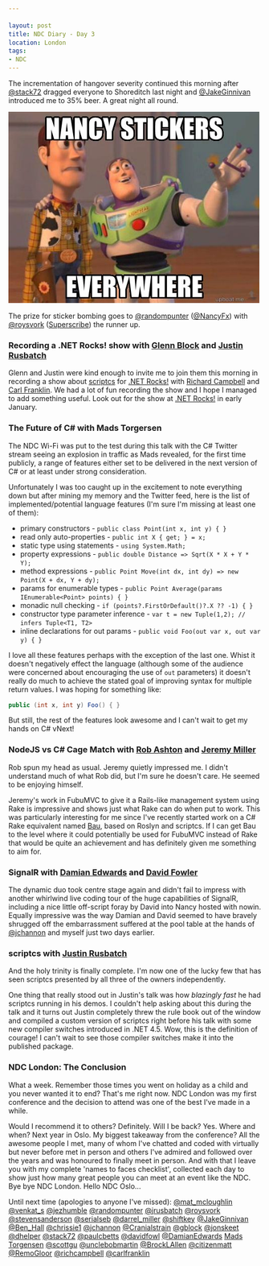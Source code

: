 ```yaml
---

layout: post
title: NDC Diary - Day 3
location: London
tags:
- NDC
---
```


The incrementation of hangover severity continued this morning after [@stack72](https://twitter.com/stack72) dragged everyone to Shoreditch last night and [@JakeGinnivan](https://twitter.com/JakeGinnivan) introduced me to 35% beer. A great night all round.<!--excerpt-->

![Nancy stickers... everywhere](/img/nancy-stickers-everywhere.jpg)

The prize for sticker bombing goes to [@randompunter](https://twitter.com/randompunter) ([@NancyFx](https://twitter.com/NancyFx)) with [@roysvork](https://twitter.com/roysvork) ([Superscribe](http://superscribe.org/)) the runner up.

### Recording a .NET Rocks! show with [Glenn Block](https://twitter.com/gblock) and [Justin Rusbatch](https://twitter.com/jrusbatch)

Glenn and Justin were kind enough to invite me to join them this morning in recording a show about [scriptcs](http://scriptcs.net/) for [.NET Rocks!](http://www.dotnetrocks.com/) with [Richard Campbell](https://twitter.com/richcampbell) and [Carl Franklin](https://twitter.com/carlfranklin). We had a lot of fun recording the show and I hope I managed to add something useful. Look out for the show at [.NET Rocks!](http://www.dotnetrocks.com/) in early January.

### The Future of C# with Mads Torgersen

The NDC Wi-Fi was put to the test during this talk with the C# Twitter stream seeing an explosion in traffic as Mads revealed, for the first time publicly, a range of features either set to be delivered in the next version of C# or at least under strong consideration.

Unfortunately I was too caught up in the excitement to note everything down but after mining my memory and the Twitter feed, here is the list of implemented/potential language features (I'm sure I'm missing at least one of them):

* primary constructors - `public class Point(int x, int y) { }`
* read only auto-properties - `public int X { get; } = x;`
* static type using statements - `using System.Math;`
* property expressions - `public double Distance => Sqrt(X * X + Y * Y);`
* method expressions - `public Point Move(int dx, int dy) => new Point(X + dx, Y + dy);`
* params for enumerable types - `public Point Average(params IEnumerable<Point> points) { }`
* monadic null checking - `if (points?.FirstOrDefault()?.X ?? -1) { }`
* constructor type parameter inference - `var t = new Tuple(1,2); // infers Tuple<T1, T2>`
* inline declarations for out params - `public void Foo(out var x, out var y) { }`

I love all these features perhaps with the exception of the last one. Whist it doesn't negatively effect the language (although some of the audience were concerned about encouraging the use of `out` parameters) it doesn't really do much to achieve the stated goal of improving syntax for multiple return values. I was hoping for something like:

```C#
public (int x, int y) Foo() { }
```

But still, the rest of the features look awesome and I can't wait to get my hands on C# vNext!

### NodeJS vs C# Cage Match with [Rob Ashton](https://twitter.com/RobAshton) and [Jeremy Miller](https://twitter.com/jeremydmiller)

Rob spun my head as usual. Jeremy quietly impressed me. I didn't understand much of what Rob did, but I'm sure he doesn't care. He seemed to be enjoying himself.

Jeremy's work in FubuMVC to give it a Rails-like management system using Rake is impressive and shows just what Rake can do when put to work. This was particularly interesting for me since I've recently started work on a C# Rake equivalent named [Bau](https://github.com/bau-build/bau), based on Roslyn and scriptcs. If I can get Bau to the level where it could potentially be used for FubuMVC instead of Rake that would be quite an achievement and has definitely given me something to aim for.

### SignalR with [Damian Edwards](https://twitter.com/DamianEdwards) and [David Fowler](https://twitter.com/davidfowl)

The dynamic duo took centre stage again and didn't fail to impress with another whirlwind live coding tour of the huge capabilities of SignalR, including a nice little off-script foray by David into Nancy hosted with nowin. Equally impressive was the way Damian and David seemed to have bravely shrugged off the embarrassment suffered at the pool table at the hands of [@jchannon](https://twitter.com/jchannon) and myself just two days earlier.

### scriptcs with [Justin Rusbatch](https://twitter.com/jrusbatch)

And the holy trinity is finally complete. I'm now one of the lucky few that has seen scriptcs presented by all three of the owners independently.

One thing that really stood out in Justin's talk was how *blazingly fast* he had scriptcs running in his demos. I couldn't help asking about this during the talk and it turns out Justin completely threw the rule book out of the window and compiled a custom version of scriptcs right before his talk with some new compiler switches introduced in .NET 4.5. Wow, this is the definition of courage! I can't wait to see those compiler switches make it into the published package.  

### NDC London: The Conclusion

What a week. Remember those times you went on holiday as a child and you never wanted it to end? That's me right now. NDC London was my first conference and the decision to attend was one of the best I've made in a while.

Would I recommend it to others? Definitely. Will I be back? Yes. Where and when? Next year in Oslo. My biggest takeaway from the conference? All the awesome people I met, many of whom I've chatted and coded with virtually but never before met in person and others I've admired and followed over the years and was honoured to finally meet in person. And with that I leave you with my complete 'names to faces checklist', collected each day to show just how many great people you can meet at an event like the NDC. Bye bye NDC London. Hello NDC Oslo...


Until next time (apologies to anyone I've missed):
[@mat_mcloughlin](https://twitter.com/mat_mcloughlin) [@venkat_s](https://twitter.com/venkat_s) [@jezhumble](https://twitter.com/jezhumble) [@randompunter](https://twitter.com/randompunter) [@jrusbatch](https://twitter.com/jrusbatch) [@roysvork](https://twitter.com/roysvork) [@stevensanderson](https://twitter.com/stevensanderson) [@serialseb](https://twitter.com/serialseb) [@darrel_miller](https://twitter.com/darrel_miller) [@shiftkey](https://twitter.com/shiftkey) [@JakeGinnivan](https://twitter.com/JakeGinnivan) [@Ben_Hall](https://twitter.com/Ben_Hall) [@chrissie1](https://twitter.com/chrissie1) [@jchannon](https://twitter.com/jchannon) [@Cranialstrain](https://twitter.com/Cranialstrain) [@gblock](https://twitter.com/gblock) [@jonskeet](https://twitter.com/jonskeet) [@dhelper](https://twitter.com/dhelper) [@stack72](https://twitter.com/stack72) [@paulcbetts](https://twitter.com/paulcbetts) [@davidfowl](https://twitter.com/davidfowl) [@DamianEdwards](https://twitter.com/DamianEdwards) [Mads Torgensen](https://www.google.co.uk/search?q=mads+torgensen) [@scottgu](https://twitter.com/scottgu) [@unclebobmartin](https://twitter.com/unclebobmartin) [@BrockLAllen](https://twitter.com/BrockLAllen) [@citizenmatt](https://twitter.com/citizenmatt) [@RemoGloor](https://twitter.com/RemoGloor) [@richcampbell](https://twitter.com/richcampbell) [@carlfranklin](https://twitter.com/carlfranklin)
